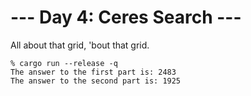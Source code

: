 # --- Day 4: Ceres Search ---

All about that grid, 'bout that grid.

```
% cargo run --release -q
The answer to the first part is: 2483
The answer to the second part is: 1925
```
